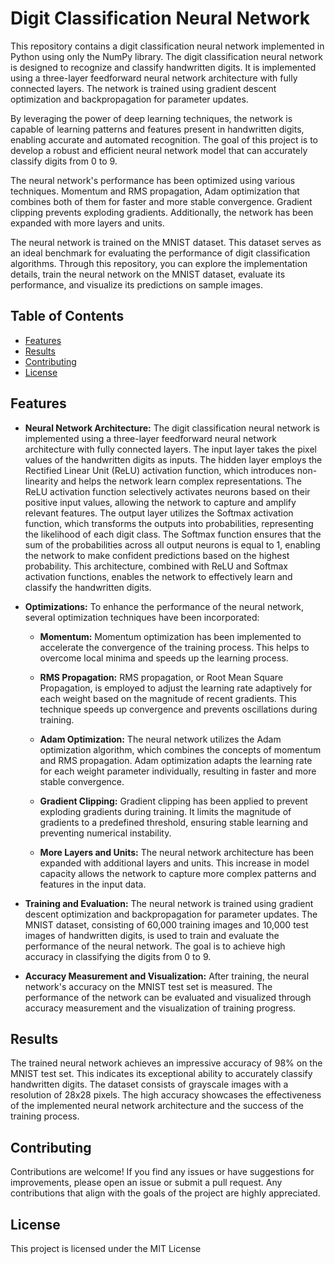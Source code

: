 # Digit Classification Neural Network

This repository contains a digit classification neural network implemented in Python using only the NumPy library. The digit classification neural network is designed to recognize and classify handwritten digits. It is implemented using a three-layer feedforward neural network architecture with fully connected layers. The network is trained using gradient descent optimization and backpropagation for parameter updates.

By leveraging the power of deep learning techniques, the network is capable of learning patterns and features present in handwritten digits, enabling accurate and automated recognition. The goal of this project is to develop a robust and efficient neural network model that can accurately classify digits from 0 to 9.

The neural network's performance has been optimized using various techniques. Momentum and RMS propagation, Adam optimization that combines both of them for faster and more stable convergence. Gradient clipping prevents exploding gradients. Additionally, the network has been expanded with more layers and units.

The neural network is trained on the MNIST dataset. This dataset serves as an ideal benchmark for evaluating the performance of digit classification algorithms. Through this repository, you can explore the implementation details, train the neural network on the MNIST dataset, evaluate its performance, and visualize its predictions on sample images.

## Table of Contents
- [Features](#features)
- [Results](#results)
- [Contributing](#contributing)
- [License](#license)


## Features

-   **Neural Network Architecture:** The digit classification neural network is implemented using a three-layer feedforward neural network architecture with fully connected layers. The input layer takes the pixel values of the handwritten digits as inputs. The hidden layer employs the Rectified Linear Unit (ReLU) activation function, which introduces non-linearity and helps the network learn complex representations. The ReLU activation function selectively activates neurons based on their positive input values, allowing the network to capture and amplify relevant features. The output layer utilizes the Softmax activation function, which transforms the outputs into probabilities, representing the likelihood of each digit class. The Softmax function ensures that the sum of the probabilities across all output neurons is equal to 1, enabling the network to make confident predictions based on the highest probability. This architecture, combined with ReLU and Softmax activation functions, enables the network to effectively learn and classify the handwritten digits.
    
-   **Optimizations:** To enhance the performance of the neural network, several optimization techniques have been incorporated:
    
    -   **Momentum:** Momentum optimization has been implemented to accelerate the convergence of the training process. This helps to overcome local minima and speeds up the learning process.
        
    -   **RMS Propagation:** RMS propagation, or Root Mean Square Propagation, is employed to adjust the learning rate adaptively for each weight based on the magnitude of recent gradients. This technique speeds up convergence and prevents oscillations during training.
        
    -   **Adam Optimization:** The neural network utilizes the Adam optimization algorithm, which combines the concepts of momentum and RMS propagation. Adam optimization adapts the learning rate for each weight parameter individually, resulting in faster and more stable convergence.
        
    -   **Gradient Clipping:** Gradient clipping has been applied to prevent exploding gradients during training. It limits the magnitude of gradients to a predefined threshold, ensuring stable learning and preventing numerical instability.
        
    -   **More Layers and Units:** The neural network architecture has been expanded with additional layers and units. This increase in model capacity allows the network to capture more complex patterns and features in the input data.
        
-   **Training and Evaluation:** The neural network is trained using gradient descent optimization and backpropagation for parameter updates. The MNIST dataset, consisting of 60,000 training images and 10,000 test images of handwritten digits, is used to train and evaluate the performance of the neural network. The goal is to achieve high accuracy in classifying the digits from 0 to 9.
    
-   **Accuracy Measurement and Visualization:** After training, the neural network's accuracy on the MNIST test set is measured. The performance of the network can be evaluated and visualized through accuracy measurement and the visualization of training progress.

## Results

The trained neural network achieves an impressive accuracy of 98% on the MNIST test set. This indicates its exceptional ability to accurately classify handwritten digits. The dataset consists of grayscale images with a resolution of 28x28 pixels. The high accuracy showcases the effectiveness of the implemented neural network architecture and the success of the training process.

## Contributing

Contributions are welcome! If you find any issues or have suggestions for improvements, please open an issue or submit a pull request. Any contributions that align with the goals of the project are highly appreciated.

## License

This project is licensed under the MIT License
